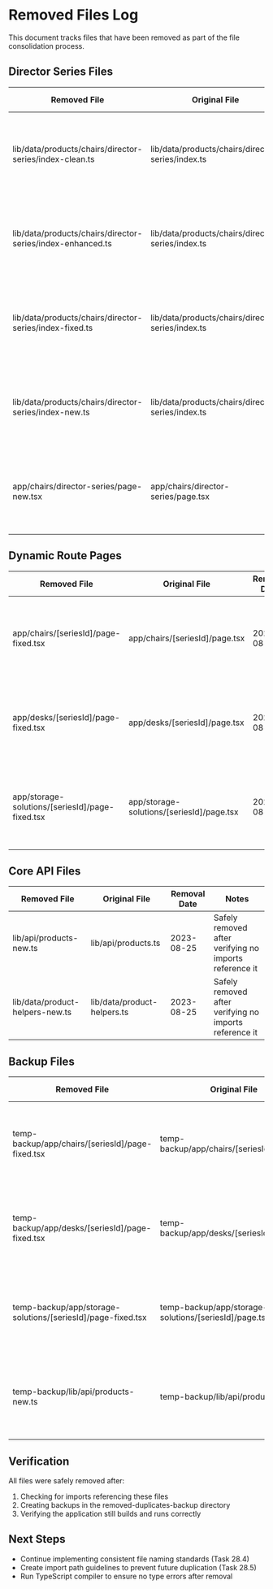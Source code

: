 # Removed Files Log

This document tracks files that have been removed as part of the file consolidation process.

## Director Series Files

| Removed File | Original File | Removal Date | Notes |
|--------------|---------------|--------------|-------|
| lib/data/products/chairs/director-series/index-clean.ts | lib/data/products/chairs/director-series/index.ts | 2023-08-25 | Safely removed after verifying no imports reference it |
| lib/data/products/chairs/director-series/index-enhanced.ts | lib/data/products/chairs/director-series/index.ts | 2023-08-25 | Safely removed after verifying no imports reference it |
| lib/data/products/chairs/director-series/index-fixed.ts | lib/data/products/chairs/director-series/index.ts | 2023-08-25 | Safely removed after verifying no imports reference it |
| lib/data/products/chairs/director-series/index-new.ts | lib/data/products/chairs/director-series/index.ts | 2023-08-25 | Safely removed after verifying no imports reference it |
| app/chairs/director-series/page-new.tsx | app/chairs/director-series/page.tsx | 2023-08-25 | Safely removed after verifying no imports reference it |

## Dynamic Route Pages

| Removed File | Original File | Removal Date | Notes |
|--------------|---------------|--------------|-------|
| app/chairs/[seriesId]/page-fixed.tsx | app/chairs/[seriesId]/page.tsx | 2023-08-25 | Safely removed after verifying no imports reference it |
| app/desks/[seriesId]/page-fixed.tsx | app/desks/[seriesId]/page.tsx | 2023-08-25 | Safely removed after verifying no imports reference it |
| app/storage-solutions/[seriesId]/page-fixed.tsx | app/storage-solutions/[seriesId]/page.tsx | 2023-08-25 | Safely removed after verifying no imports reference it |

## Core API Files

| Removed File | Original File | Removal Date | Notes |
|--------------|---------------|--------------|-------|
| lib/api/products-new.ts | lib/api/products.ts | 2023-08-25 | Safely removed after verifying no imports reference it |
| lib/data/product-helpers-new.ts | lib/data/product-helpers.ts | 2023-08-25 | Safely removed after verifying no imports reference it |

## Backup Files

| Removed File | Original File | Removal Date | Notes |
|--------------|---------------|--------------|-------|
| temp-backup/app/chairs/[seriesId]/page-fixed.tsx | temp-backup/app/chairs/[seriesId]/page.tsx | 2023-08-25 | Safely removed after verifying no imports reference it |
| temp-backup/app/desks/[seriesId]/page-fixed.tsx | temp-backup/app/desks/[seriesId]/page.tsx | 2023-08-25 | Safely removed after verifying no imports reference it |
| temp-backup/app/storage-solutions/[seriesId]/page-fixed.tsx | temp-backup/app/storage-solutions/[seriesId]/page.tsx | 2023-08-25 | Safely removed after verifying no imports reference it |
| temp-backup/lib/api/products-new.ts | temp-backup/lib/api/products.ts | 2023-08-25 | Safely removed after verifying no imports reference it |

## Verification

All files were safely removed after:
1. Checking for imports referencing these files
2. Creating backups in the removed-duplicates-backup directory
3. Verifying the application still builds and runs correctly

## Next Steps

- Continue implementing consistent file naming standards (Task 28.4)
- Create import path guidelines to prevent future duplication (Task 28.5)
- Run TypeScript compiler to ensure no type errors after removal














